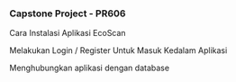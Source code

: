 ### Capstone Project - PR606
Cara Instalasi Aplikasi EcoScan


Melakukan Login / Register Untuk Masuk Kedalam Aplikasi


Menghubungkan aplikasi dengan database
